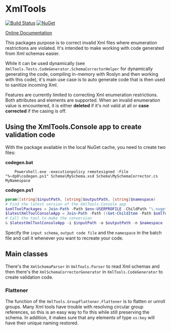 # XmlTools

[![Build Status](https://jenkins.dangl.me/buildStatus/icon?job=XmlTools.Tests)](https://jenkins.dangl.me/job/XmlTools.Tests)
[![NuGet](https://img.shields.io/nuget/v/XmlTools.svg)](https://www.nuget.org/packages/XmlTools)

[Online Documentation](https://docs.dangl-it.com/Projects/XmlTools)

This packages purpose is to correct invalid Xml files where enumeration restrictions
are violated. It's intended to make working with code generated from Xml schemas easier.

While it can be used dynamically (see `XmlTools.Tests.CodeGenerator.SchemaCorrectorHelper` for dynamically
generating the code, compiling in-memory with Roslyn and then working with this code), it's main
use case is to auto generate code that is then used to sanitize incoming Xml.

Features are currently limited to correcting Xml enumeration restrictions.
Both attributes and elements are supported. When an invalid enumeration value
is encountered, it is either **deleted** if it's not valid at all or **case corrected**
if the casing is off.

## Using the XmlTools.Console app to create validation code

With the package available in the local NuGet cache, you need to create two files:

**codegen.bat**

```Batchfile
    Powershell.exe -executionpolicy remotesigned -File  "%~dp0\codegen.ps1" Schema\MySchema.xsd Schema\MySchemaCorrector.cs MyNamespace
```

**codegen.ps1**

```PowerShell
param([string]$inputPath, [string]$outputPath, [string]$namespace)
# Find the latest version of the XmlTools.Console app
$xmlToolPackages = Join-Path -Path $env:USERPROFILE -ChildPath "\.nuget\packages\XmlTools"
$latestXmlToolConsoleApp = Join-Path -Path ((Get-ChildItem -Path $xmlToolPackages | Sort-Object Fullname -Descending)[0].FullName) -ChildPath "Tools\net46\XmlTools.Console.exe"
# Call the tool to make the conversion
& $latestXmlToolConsoleApp -i $inputPath -o $outputPath -n $namespace
```

Specify the `input schema`, `output code file` and the `namespace` in the batch file and call it
whenever you want to recreate your code.

## Main classes

There's the `XmlSchemaParser` in `XmlTools.Parser` to read Xml schemas and then there's the `XmlSchemaCorrectorGenerator`
in `XmlTools.CodeGenerator` to create validation code.

### Flattener

The function of the `XmlTools.GroupFlattener.Flattener` is to flatten or unroll groups. Many Xml tools have trouble
with resolving circular group references, so this is an easy way to fix this while still preserving the schema. In addition,
it makes sure that any elements of type `xs:key` will have their unique naming restored.
